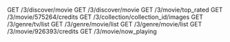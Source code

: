 GET /3/discover/movie
GET /3/discover/movie
GET /3/movie/top_rated
GET /3/movie/575264/credits
GET /3/collection/collection_id/images
GET /3/genre/tv/list
GET /3/genre/movie/list
GET /3/genre/movie/list
GET /3/movie/926393/credits
GET /3/movie/now_playing
